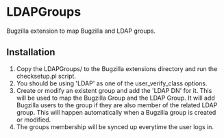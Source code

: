 LDAPGroups
==========

Bugzilla extension to map Bugzilla and LDAP groups.

## Installation

1. Copy the LDAPGroups/ to the Bugzilla extensions directory and run the checksetup.pl script.
2. You should be using 'LDAP' as one of the user_verify_class options.
3. Create or modify an existent group and add the 'LDAP DN' for it. This will be used to map the Bugzilla Group and the LDAP Group. It will add Bugzilla users to the group if they are also member of the related LDAP group. This will happen automatically when a Bugzilla group is created or modified.
4. The groups membership will be synced up everytime the user logs in.

